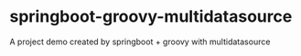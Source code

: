 # springboot-groovy-multidatasource
A project demo created by springboot + groovy with multidatasource
